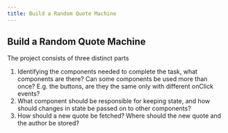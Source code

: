 ```yaml
---
title: Build a Random Quote Machine
---
```

## Build a Random Quote Machine

The project consists of three distinct parts

1. Identifying the components needed to complete the task, what components are there? Can some components be used more than once? E.g. the buttons, are they the same only with different onClick events?  
2. What component should be responsible for keeping state, and how should changes in state be passed on to other components?
3. How should a new quote be fetched? Where should the new quote and the author be stored? 